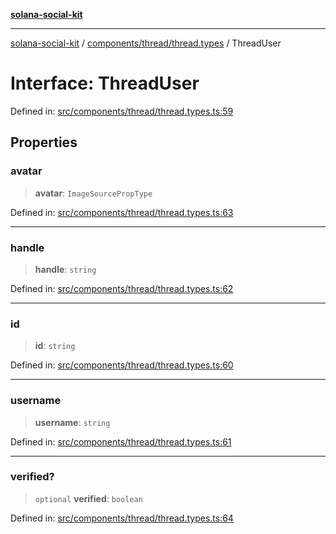 [**solana-social-kit**](../../../../README.md)

***

[solana-social-kit](../../../../README.md) / [components/thread/thread.types](../README.md) / ThreadUser

# Interface: ThreadUser

Defined in: [src/components/thread/thread.types.ts:59](https://github.com/SendArcade/solana-social-starter/blob/98f94bb63d3814df24512365f6ae706d273e698f/src/components/thread/thread.types.ts#L59)

## Properties

### avatar

> **avatar**: `ImageSourcePropType`

Defined in: [src/components/thread/thread.types.ts:63](https://github.com/SendArcade/solana-social-starter/blob/98f94bb63d3814df24512365f6ae706d273e698f/src/components/thread/thread.types.ts#L63)

***

### handle

> **handle**: `string`

Defined in: [src/components/thread/thread.types.ts:62](https://github.com/SendArcade/solana-social-starter/blob/98f94bb63d3814df24512365f6ae706d273e698f/src/components/thread/thread.types.ts#L62)

***

### id

> **id**: `string`

Defined in: [src/components/thread/thread.types.ts:60](https://github.com/SendArcade/solana-social-starter/blob/98f94bb63d3814df24512365f6ae706d273e698f/src/components/thread/thread.types.ts#L60)

***

### username

> **username**: `string`

Defined in: [src/components/thread/thread.types.ts:61](https://github.com/SendArcade/solana-social-starter/blob/98f94bb63d3814df24512365f6ae706d273e698f/src/components/thread/thread.types.ts#L61)

***

### verified?

> `optional` **verified**: `boolean`

Defined in: [src/components/thread/thread.types.ts:64](https://github.com/SendArcade/solana-social-starter/blob/98f94bb63d3814df24512365f6ae706d273e698f/src/components/thread/thread.types.ts#L64)
